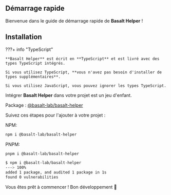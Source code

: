 ## **Démarrage rapide**

Bienvenue dans le guide de démarrage rapide de **Basalt Helper** !

## **Installation**

???+ info "TypeScript"

    **Basalt Helper** est écrit en **TypeScript** et est livré avec des types TypeScript intégrés.

    Si vous utilisez TypeScript, **vous n'avez pas besoin d'installer de types supplémentaires**.

    Si vous utilisez JavaScript, vous pouvez ignorer les types TypeScript.

Intégrer **Basalt Helper** dans votre projet est un jeu d'enfant.

Package : [@basalt-lab/basalt-helper](https://www.npmjs.com/package/@basalt-lab/basalt-helper)

Suivez ces étapes pour l'ajouter à votre projet :

NPM:
```bash
npm i @basalt-lab/basalt-helper
```

PNPM:
```bash
pnpm i @basalt-lab/basalt-helper
```

<!-- termynal -->

```bash
$ npm i @basalt-lab/basalt-helper
---> 100%
added 1 package, and audited 1 package in 1s
found 0 vulnerabilities
```

Vous êtes prêt à commencer ! Bon développement 🚀
